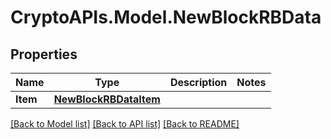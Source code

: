 # CryptoAPIs.Model.NewBlockRBData

## Properties

Name | Type | Description | Notes
------------ | ------------- | ------------- | -------------
**Item** | [**NewBlockRBDataItem**](NewBlockRBDataItem.md) |  | 

[[Back to Model list]](../README.md#documentation-for-models) [[Back to API list]](../README.md#documentation-for-api-endpoints) [[Back to README]](../README.md)


